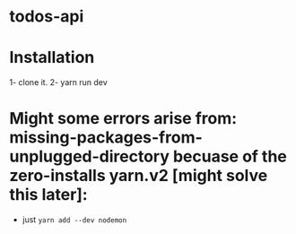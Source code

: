 # todos-api

# Installation
1- clone it.
2- yarn run dev
# Might some errors arise from: missing-packages-from-unplugged-directory becuase of the zero-installs yarn.v2 [might solve this later]:
- just `yarn add --dev nodemon`
